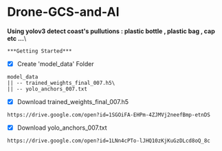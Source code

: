 # Drone-GCS-and-AI
**Using yolov3 detect coast's pullutions : plastic bottle , plastic bag , cap etc ...**\
```bush
***Getting Started***
```
- [x] Create 'model_data' Folder
```bush
model_data
|| -- trained_weights_final_007.h5\
|| -- yolo_anchors_007.txt
```

- [x] Download trained_weights_final_007.h5
```bush
https://drive.google.com/open?id=1SGOiFA-EHPm-4ZJMVj2neefBmp-etnDS
```
- [x] Download yolo_anchors_007.txt
```bush
https://drive.google.com/open?id=1LNn4cPTo-lJHQ10zKjKuGzDLcd8oQ_8c
```








